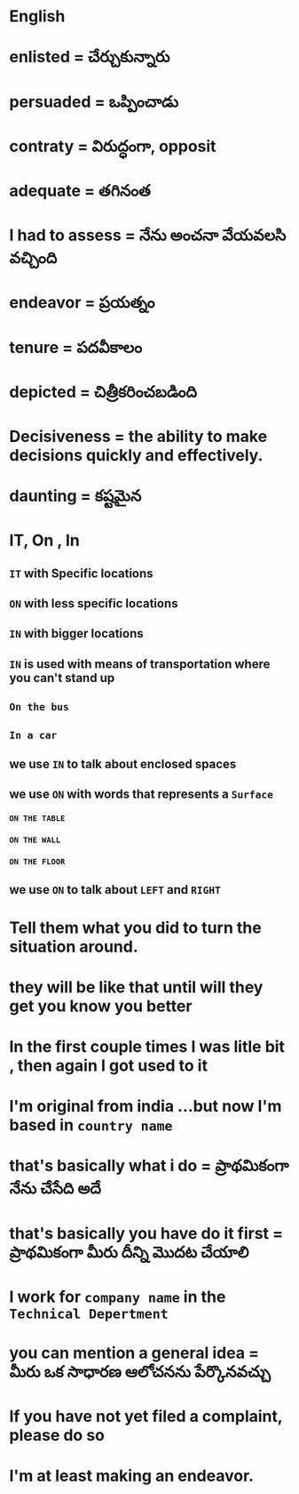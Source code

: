 # English

# enlisted = చేర్చుకున్నారు
# persuaded = ఒప్పించాడు
# contraty = విరుద్ధంగా, opposit
# adequate = తగినంత
# I had to assess = నేను అంచనా వేయవలసి వచ్చింది
# endeavor = ప్రయత్నం
# tenure = పదవీకాలం
# depicted = చిత్రీకరించబడింది
# Decisiveness = the ability to make decisions quickly and effectively.
# daunting = కష్టమైన
# 

# IT, On , In

## `IT` with Specific locations 
## `ON` with less specific locations
## `IN` with bigger locations

## `IN` is used with means of transportation where you can't stand up
## `On the bus`
## `In a car`
## we use `IN` to talk about enclosed spaces


## we use `ON` with words that represents a `Surface`
### `ON THE TABLE`
### `ON THE WALL`
### `ON THE FLOOR`
## we use `ON` to talk about `LEFT` and `RIGHT`



#  Tell them what you did to turn the situation around. 
#  they will be like that until will they get you know you better
#  In the first couple times I was litle bit ` `, then again I got used to it
#  I'm original from india ...but now I'm based in `country name`
# that's basically what i do = ప్రాథమికంగా నేను చేసేది అదే
# that's basically you have do it first = ప్రాథమికంగా మీరు దీన్ని మొదట చేయాలి
# I work for `company name` in the `Technical Depertment`
#  you can mention a general idea  = మీరు ఒక సాధారణ ఆలోచనను పేర్కొనవచ్చు
#  If you have not yet filed a complaint, please do so
#  I'm at least making an endeavor.
